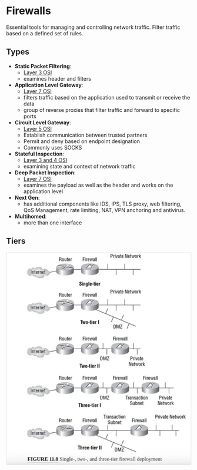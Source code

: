 # Firewalls
Essential tools for managing and controlling network traffic. Filter traffic based on a defined set of rules. 

## Types
- **Static Packet Filtering**:
  - [Layer 3 OSI](OSI.md)
  - examines header and filters
- **Application Level Gateway**:
  - [Layer 7 OSI](OSI.md)
  - filters traffic based on the application used to transmit or receive the data
  - group of reverse proxies that filter traffic and forward to specific ports
- **Circuit Level Gateway**:
  - [Layer 5 OSI](OSI.md)
  - Establish communication between trusted partners
  - Permit and deny based on endpoint designation
  - Commonly uses SOCKS 
- **Stateful Inspection**:
  - [Layer 3 and 4 OSI](OSI.md)
  - examining state and context of network traffic
- **Deep Packet Inspection**:
  - [Layer 7 OSI](OSI.md)
  - examines the payload as well as the header and works on the application level
- **Next Gen**:
  - has additional components like IDS, IPS, TLS proxy, web filtering, QoS Management, rate limiting,
  NAT, VPN anchoring and antivirus.
- **Multihomed**:
  - more than one interface


## Tiers
![Tiers](/images/FIREWALLTIERS.png)


